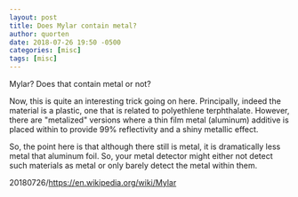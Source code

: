 ```yaml
---
layout: post
title: Does Mylar contain metal?
author: quorten
date: 2018-07-26 19:50 -0500
categories: [misc]
tags: [misc]
---
```


Mylar?  Does that contain metal or not?

Now, this is quite an interesting trick going on here.  Principally,
indeed the material is a plastic, one that is related to polyethlene
terphthalate.  However, there are "metalized" versions where a thin
film metal (aluminum) additive is placed within to provide 99%
reflectivity and a shiny metallic effect.

So, the point here is that although there still is metal, it is
dramatically less metal that aluminum foil.  So, your metal detector
might either not detect such materials as metal or only barely detect
the metal within them.

20180726/https://en.wikipedia.org/wiki/Mylar
